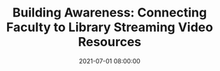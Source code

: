 ---
layout: poster
title:  "Building Awareness: Connecting Faculty to Library Streaming Video Resources"
description: "As part of a review of our streaming video collections, I conducted a survey to learn more about our faculty’s use of streaming video, and their perceptions and awareness of the library’s role in providing access to this content. The findings included that 41% of respondents were unaware that the library provided access to streaming video collections. The majority of respondents indicated that they did not know the library had funds available to support streaming. Conversely, 76% of respondents reported that they were using streaming video for instruction, with 65% using commercial services. \nThe findings suggested a demand for streaming video, but less awareness of the resources we offered. To better position the library as a resource for quality streaming video, we conducted a streaming video workshop for our faculty. We aimed to provide a high level overview of many common issues surrounding streaming such as licensing, access, copyright, open educational resources, and effective pedagogy. In this poster, I will share our library’s experiences and offer strategies for engaging with faculty about streaming video resources, including how to establish your library as a source for stable, quality access, and how to market the expertise of your librarians on this topic. \n"
date: 2021-07-01 08:00:00
audience: AIG, CMIG, TEDSIG
keywords: streaming video, faculty outreach
presenter-names: Katy Tucker,
speaker-data: [47]
session-contents: 
supplemental-docs: 
isStaticPost: false
published: true
---